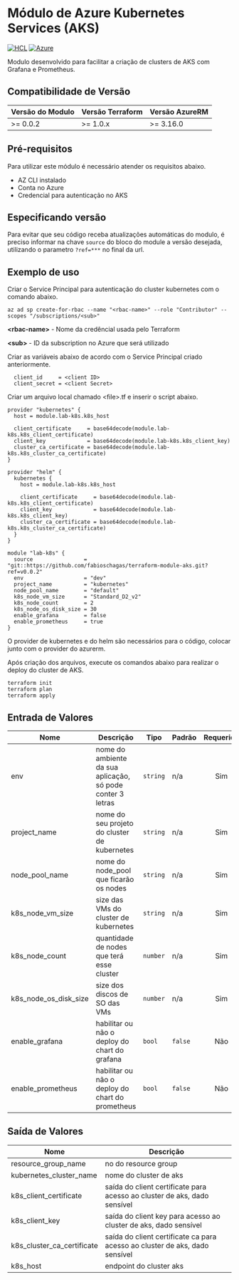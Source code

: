 # Módulo de Azure Kubernetes Services (AKS)
[![HCL](https://img.shields.io/badge/language-HCL-blueviolet)](https://www.terraform.io/)
[![Azure](https://img.shields.io/badge/provider-Azure-blue)](https://registry.terraform.io/providers/hashicorp/azurerm/latest)

Modulo desenvolvido para facilitar a criação de clusters de AKS com Grafana e Prometheus.


## Compatibilidade de Versão

| Versão do Modulo | Versão Terraform | Versão AzureRM |
|----------------|-------------------| --------------- |
| >= 0.0.2       | >= 1.0.x | >= 3.16.0         |


## Pré-requisitos

Para utilizar este módulo é necessário atender os requisitos abaixo.

- AZ CLI instalado
- Conta no Azure
- Credencial para autenticação no AKS


## Especificando versão

Para evitar que seu código receba atualizações automáticas do modulo, é preciso informar na chave `source` do bloco do module a versão desejada, utilizando o parametro `?ref=***` no final da url.


## Exemplo de uso

Criar o Service Principal para autenticação do cluster kubernetes com o comando abaixo.

```azcli
az ad sp create-for-rbac --name "<rbac-name>" --role "Contributor" --scopes "/subscriptions/<sub>"
```

**\<rbac-name>** - Nome da credêncial usada pelo Terraform

**\<sub>** - ID da subscription no Azure que será utilizado

Criar as variáveis abaixo de acordo com o Service Principal criado anteriormente.

```
  client_id     = <client ID>
  client_secret = <client Secret>
```

Criar um arquivo local chamado \<file>.tf e inserir o script abaixo.

```hcl
provider "kubernetes" {
  host = module.lab-k8s.k8s_host

  client_certificate     = base64decode(module.lab-k8s.k8s_client_certificate)
  client_key             = base64decode(module.lab-k8s.k8s_client_key)
  cluster_ca_certificate = base64decode(module.lab-k8s.k8s_cluster_ca_certificate)
}

provider "helm" {
  kubernetes {
    host = module.lab-k8s.k8s_host

    client_certificate     = base64decode(module.lab-k8s.k8s_client_certificate)
    client_key             = base64decode(module.lab-k8s.k8s_client_key)
    cluster_ca_certificate = base64decode(module.lab-k8s.k8s_cluster_ca_certificate)
  }
}

module "lab-k8s" {
  source                = "git::https://github.com/fabioschagas/terraform-module-aks.git?ref=v0.0.2"
  env                   = "dev"
  project_name          = "kubernetes"
  node_pool_name        = "default"
  k8s_node_vm_size      = "Standard_D2_v2"
  k8s_node_count        = 2
  k8s_node_os_disk_size = 30
  enable_grafana        = false
  enable_prometheus     = true
}
```

O provider de kubernetes e do helm são necessários para o código, colocar junto com o provider do azurerm.

Após criação dos arquivos, execute os comandos abaixo para realizar o deploy do cluster de AKS.

```hcl
terraform init
terraform plan
terraform apply
```


## Entrada de Valores

| Nome | Descrição | Tipo | Padrão | Requerido |
|------|-------------|------|---------|:--------:|
| env | nome do ambiente da sua aplicação, só pode conter 3 letras | `string` | n/a | Sim |
| project_name | nome do seu projeto do cluster de kubernetes | `string` | n/a | Sim |
| node_pool_name | nome do node_pool que ficarão os nodes | `string` | n/a | Sim |
| k8s_node_vm_size | size das VMs do cluster de kubernetes | `string` | n/a | Sim |
| k8s_node_count | quantidade de nodes que terá esse cluster | `number` | n/a | Sim | 
| k8s_node_os_disk_size | size dos discos de SO das VMs | `number` | n/a | Sim | 
| enable_grafana | habilitar ou não o deploy do chart do grafana | `bool` | `false` | Não |
| enable_prometheus | habilitar ou não o deploy do chart do prometheus | `bool` | `false` | Não |


## Saída de Valores

| Nome | Descrição |
|------|-------------|
| resource_group_name | no do resource group |
| kubernetes_cluster_name | nome do cluster de aks |
| k8s_client_certificate | saída do client certificate para acesso ao cluster de aks, dado sensível |
| k8s_client_key | saída do client key para acesso ao cluster de aks, dado sensível |
| k8s_cluster_ca_certificate | saída do client certificate ca para acesso ao cluster de aks, dado sensível |
| k8s_host | endpoint do cluster aks |
